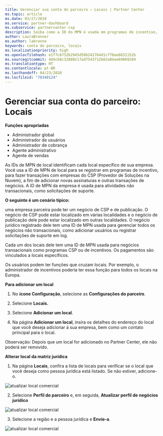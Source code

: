 ```yaml
---
title: Gerenciar sua conta do parceiro – Locais | Partner Center
ms.topic: article
ms.date: 03/27/2019
ms.service: partner-dashboard
ms.subservice: partnercenter-csp
description: Saiba como a ID do MPN é usada em programas de incentivo, negócios do CSP, assinaturas e outras transações.
author: LauraBrenner
ms.author: labrenne
keywords: conta do parceiro, locais
ms.localizationpriority: high
ms.openlocfilehash: e1f7c6732b2945d50b241764d1cf78ae6631152b
ms.sourcegitcommit: 449cb8c32880217ad7543712b02a84ae69869289
ms.translationtype: HT
ms.contentlocale: pt-BR
ms.lasthandoff: 04/23/2020
ms.locfileid: "78340124"
---
```

# <a name="manage-your-partner-account-locations"></a>Gerenciar sua conta do parceiro: Locais

**Funções apropriadas**
-   Administrador global
-   Administrador de usuários
-   Administrador de cobrança
-   Agente administrativo
-   Agente de vendas

As IDs de MPN de local identificam cada local específico de sua empresa. Você usa a ID de MPN de local para se registrar em programas de incentivo, para fazer transações com empresas do CSP (Provedor de Soluções na Nuvem), a fim de adicionar novas assinaturas e outras transações de negócios. A ID de MPN da empresa é usada para atividades não transacionais, como solicitações de suporte.

**O seguinte é um cenário típico:** 

uma empresa parceira pode ter um negócio de CSP e de publicação. O negócio de CSP pode estar localizado em várias localidades e o negócio de publicação dele pode estar localizado em outras localidades. O negócio jurídico registrado dele tem uma ID de MPN usada para gerenciar todos os negócios não transacionais, como adicionar usuários ou registrar solicitações de suporte em log. 

Cada um dos locais dele tem uma ID de MPN usada para negócios transacionais como programas CSP ou de incentivos. Os pagamentos são vinculados a locais específicos.

Os usuários podem ter funções que cruzam locais. Por exemplo, o administrador de incentivos poderia ter essa função para todos os locais na Europa.

**Para adicionar um local**

1. No **ícone Configuração**, selecione as **Configurações do parceiro**. 

2. Selecione **Locais.**

3. Selecione **Adicionar um local**.  

4. Na página **Adicionar um local**, insira os detalhes do endereço do local que você deseja adicionar à sua empresa, bem como um contato principal para o local.

Observação: Depois que um local for adicionado no Partner Center, ele não poderá ser removido.

**Alterar local da matriz jurídica**

1. Na página **Locais**, confira a lista de locais para verificar se o local que você deseja como pessoa jurídica está listado. Se não estiver, adicione-o.

![atualizar local comercial](images/updatepartnerprofile2.png)

2. Selecione **Perfil do parceiro** e, em seguida, **Atualizar perfil de negócios jurídico**

![atualizar local comercial](images/updatepartnerprofile1.png)

3. Selecione a região e a pessoa jurídica e **Envie-a**.

![atualizar local comercial](images/updatepartnerprofile3.png)

